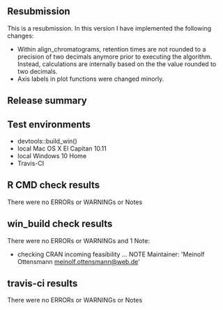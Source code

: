 ## Resubmission
This is a resubmission. In this version I have implemented the following changes:

* Within align_chromatograms, retention times are not rounded to a precision of two decimals anymore prior to executing the algorithm. Instead, calculations are internally based on the the value rounded to two decimals.
* Axis labels in plot functions were changed minorly. 

## Release summary

## Test environments
* devtools::build_win()
* local Mac OS X El Capitan 10.11
* local Windows 10 Home
* Travis-CI

## R CMD check results
There were no ERRORs or WARNINGs or Notes

## win_build check results
There were no ERRORs or WARNINGs and 1 Note:
* checking CRAN incoming feasibility ... NOTE
Maintainer: 'Meinolf Ottensmann <meinolf.ottensmann@web.de>'

## travis-ci results
There were no ERRORs or WARNINGs or Notes
